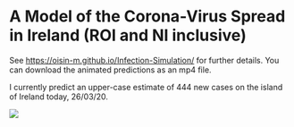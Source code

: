 # A Model of the Corona-Virus Spread in Ireland (ROI and NI inclusive)

See https://oisin-m.github.io/Infection-Simulation/ for further details. You can download the animated predictions as an mp4 file.

I currently predict an upper-case estimate of 444 new cases on the island of Ireland today, 26/03/20.

<img src="https://i.imgur.com/CxqV0H8.png">
